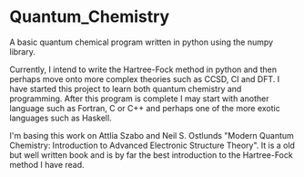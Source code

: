 # Quantum_Chemistry
A basic quantum chemical program written in python using the numpy library.

Currently, I intend to write the Hartree-Fock method in python and then perhaps move onto more complex theories such as CCSD, CI and DFT. I have started this project to learn both quantum chemistry and programming. After this program is complete I may start with another language such as Fortran, C or C++ and perhaps one of the more exotic languages such as Haskell.

I'm basing this work on Attlia Szabo and Neil S. Ostlunds "Modern Quantum Chemistry: Introduction to Advanced Electronic Structure Theory". It is a old but well written book and is by far the best introduction to the Hartree-Fock method I have read.
